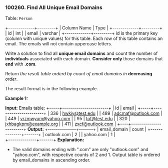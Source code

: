 ### 100260\. Find All Unique Email Domains

Table: `Person`

+-------------+---------+
| Column Name | Type    |
+-------------+---------+
| id          | int     |
| email       | varchar |
+-------------+---------+
id is the primary key (column with unique values) for this table.
Each row of this table contains an email. The emails will not contain uppercase letters.

Write a solution to find all **unique email domains** and count the number of **individuals** associated with each domain. **Consider only** those domains that **end** with **.com**.

Return _the result table orderd by count of email domains in_ **decreasing** _order_.

The result format is in the following example.

**Example 1:**

**Input:** 
Emails table:
+-----+-----------------------+
| id  | email                 |
+-----+-----------------------+
| 336 | hwkiy@test.edu        |
| 489 | adcmaf@outlook.com    |
| 449 | vrzmwyum@yahoo.com    |
| 95  | tof@test.edu          |
| 320 | jxhbagkpm@example.org |
| 411 | zxcf@outlook.com      |
+----+------------------------+
**Output:** 
+--------------+-------+
| email\_domain | count |
+--------------+-------+
| outlook.com  | 2     |
| yahoo.com    | 1     |  
+--------------+-------+
**Explanation:** 
- The valid domains ending with ".com" are only "outlook.com" and "yahoo.com", with respective counts of 2 and 1.
Output table is ordered by email\_domains in ascending order.
